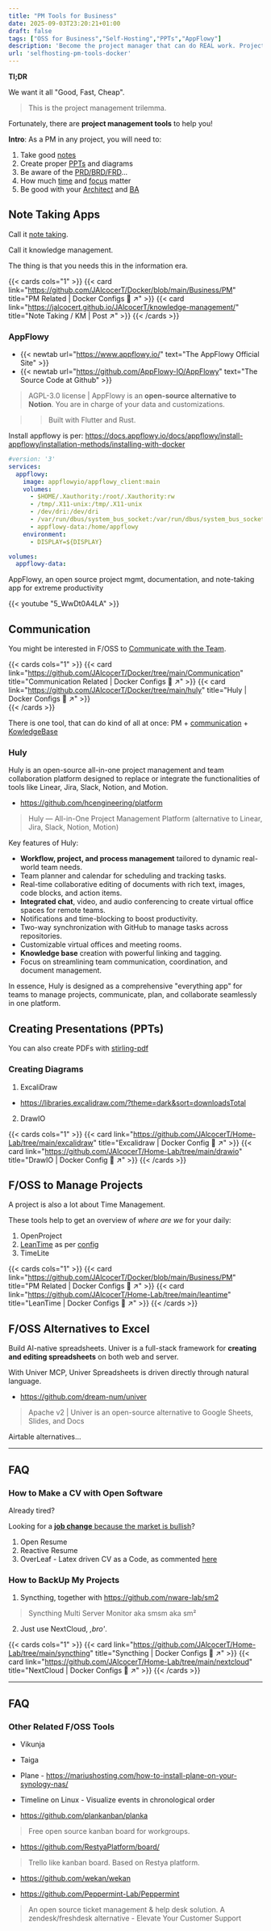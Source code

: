 ```yaml
---
title: "PM Tools for Business"
date: 2025-09-03T23:20:21+01:00
draft: false
tags: ["OSS for Business","Self-Hosting","PPTs","AppFlowy"]
description: 'Become the project manager that can do REAL work. Project Management 101'   
url: 'selfhosting-pm-tools-docker'    
---
```



**Tl;DR**

We want it all "Good, Fast, Cheap". 

> This is the project management trilemma.

Fortunately, there are **project management tools** to help you!

**Intro**: As a PM in any project, you will need to:

1. Take good [notes](#note-taking-apps)
2. Create proper [PPTs](#creating-presentations-ppts) and diagrams
3. Be aware of the [PRD/BRD/FRD](https://jalcocert.github.io/JAlcocerT/brd-vs-frd-for-data-analytics/)...
4. How much [time](https://jalcocert.github.io/JAlcocerT/time-management-data-analytics/) and [focus](https://jalcocert.github.io/JAlcocerT/tools-to-improve-focus/) matter
5. Be good with your [Architect](https://jalcocert.github.io/JAlcocerT/data-analytics-architecture/) and [BA](https://jalcocert.github.io/JAlcocerT/business-analytics-skills/)


## Note Taking Apps

Call it [note taking](https://jalcocert.github.io/JAlcocerT/knowledge-management/).

Call it knowledge management.

The thing is that you needs this in the information era.

{{< cards cols="1" >}}
  {{< card link="https://github.com/JAlcocerT/Docker/blob/main/Business/PM" title="PM Related | Docker Configs 🐋 ↗" >}}
  {{< card link="https://jalcocert.github.io/JAlcocerT/knowledge-management/" title="Note Taking / KM | Post ↗" >}}
{{< /cards >}}


### AppFlowy

<!-- https://itsfoss.com/appflowy/ -->

* {{< newtab url="https://www.appflowy.io/" text="The AppFlowy Official Site" >}}
* {{< newtab url="https://github.com/AppFlowy-IO/AppFlowy" text="The Source Code at Github" >}}

> AGPL-3.0 license | AppFlowy is an **open-source alternative to Notion**. You are in charge of your data and customizations.

> > Built with Flutter and Rust.

Install appflowy is per: <https://docs.appflowy.io/docs/appflowy/install-appflowy/installation-methods/installing-with-docker>

```yml
#version: '3'
services:
  appflowy:
    image: appflowyio/appflowy_client:main
    volumes:
      - $HOME/.Xauthority:/root/.Xauthority:rw
      - /tmp/.X11-unix:/tmp/.X11-unix
      - /dev/dri:/dev/dri
      - /var/run/dbus/system_bus_socket:/var/run/dbus/system_bus_socket
      - appflowy-data:/home/appflowy
    environment:
      - DISPLAY=${DISPLAY}

volumes:
  appflowy-data:
```

AppFlowy, an open source project mgmt, documentation, and note-taking app for extreme productivity

{{< youtube "5_WwDt0A4LA" >}}


<!-- <https://www.youtube.com/watch?v=5_WwDt0A4LA> -->

## Communication

You might be interested in F/OSS to [Communicate with the Team](https://jalcocert.github.io/JAlcocerT/communication-management).

{{< cards cols="1" >}}
  {{< card link="https://github.com/JAlcocerT/Docker/tree/main/Communication" title="Communication Related | Docker Configs 🐋 ↗" >}}
  {{< card link="https://github.com/JAlcocerT/Docker/tree/main/huly" title="Huly | Docker Configs 🐋 ↗" >}}  
{{< /cards >}}

There is one tool, that can do kind of all at once: PM + [communication](https://jalcocert.github.io/JAlcocerT/communication-management) + [KowledgeBase](https://jalcocert.github.io/JAlcocerT/knowledge-management/)

### Huly

Huly is an open-source all-in-one project management and team collaboration platform designed to replace or integrate the functionalities of tools like Linear, Jira, Slack, Notion, and Motion.

* https://github.com/hcengineering/platform

>  Huly — All-in-One Project Management Platform (alternative to Linear, Jira, Slack, Notion, Motion) 


Key features of Huly:

- **Workflow, project, and process management** tailored to dynamic real-world team needs.
- Team planner and calendar for scheduling and tracking tasks.
- Real-time collaborative editing of documents with rich text, images, code blocks, and action items.
- **Integrated chat**, video, and audio conferencing to create virtual office spaces for remote teams.
- Notifications and time-blocking to boost productivity.
- Two-way synchronization with GitHub to manage tasks across repositories.
- Customizable virtual offices and meeting rooms.
- **Knowledge base** creation with powerful linking and tagging.
- Focus on streamlining team communication, coordination, and document management.

In essence, Huly is designed as a comprehensive "everything app" for teams to manage projects, communicate, plan, and collaborate seamlessly in one platform.

## Creating Presentations (PPTs)

You can also create PDFs with [stirling-pdf](https://fossengineer.com/selfhosting-stirling-pdf)

### Creating Diagrams

1. ExcaliDraw

* https://libraries.excalidraw.com/?theme=dark&sort=downloadsTotal

2. DrawIO

{{< cards cols="1" >}}
  {{< card link="https://github.com/JAlcocerT/Home-Lab/tree/main/excalidraw" title="Excalidraw | Docker Config 🐋 ↗" >}}
  {{< card link="https://github.com/JAlcocerT/Home-Lab/tree/main/drawio" title="DrawIO | Docker Config 🐋 ↗" >}}
{{< /cards >}}


## F/OSS to Manage Projects

A project is also a lot about Time Management.

These tools help to get an overview of *where are we* for your daily: 

1. OpenProject
2. [LeanTime](https://fossengineer.com/selfhosting-Leantime-docker/) as per [config](https://github.com/JAlcocerT/Docker/blob/main/Business/PM/leantime_docker-compose.yaml)
3. TimeLite


{{< cards cols="1" >}}
  {{< card link="https://github.com/JAlcocerT/Docker/blob/main/Business/PM" title="PM Related | Docker Configs 🐋 ↗" >}}
  {{< card link="https://github.com/JAlcocerT/Home-Lab/tree/main/leantime" title="LeanTime | Docker Configs 🐋 ↗" >}}
{{< /cards >}}

## F/OSS Alternatives to Excel

Build AI-native spreadsheets. Univer is a full-stack framework for **creating and editing spreadsheets** on both web and server.

With Univer MCP, Univer Spreadsheets is driven directly through natural language. 

* https://github.com/dream-num/univer

> Apache v2 | Univer is an open-source alternative to Google Sheets, Slides, and Docs

Airtable alternatives...


---

## FAQ


### How to Make a CV with Open Software

Already tired?

Looking for a [**job change** because the market is bullish](https://jalcocert.github.io/JAlcocerT/playwright-101/)?

1. Open Resume
2. Reactive Resume
3. OverLeaf - Latex driven CV as a Code, as commented [here](https://jalcocert.github.io/JAlcocerT/when-to-apply-for-a-job/)

### How to BackUp My Projects

1. Syncthing, together with https://github.com/nware-lab/sm2

> Syncthing Multi Server Monitor aka smsm aka sm²

2. Just use NextCloud, *,bro'*.

{{< cards cols="1" >}}
  {{< card link="https://github.com/JAlcocerT/Home-Lab/tree/main/syncthing" title="Syncthing | Docker Configs 🐋 ↗" >}}
  {{< card link="https://github.com/JAlcocerT/Home-Lab/tree/main/nextcloud" title="NextCloud | Docker Configs 🐋 ↗" >}}
{{< /cards >}}


---

## FAQ

### Other Related F/OSS Tools

* Vikunja
* Taiga
* Plane - https://mariushosting.com/how-to-install-plane-on-your-synology-nas/

* Timeline on Linux - Visualize events in chronological order

* https://github.com/plankanban/planka

> Free open source kanban board for workgroups.

* https://github.com/RestyaPlatform/board/

>  Trello like kanban board. Based on Restya platform. 

* https://github.com/wekan/wekan

* https://github.com/Peppermint-Lab/Peppermint

>  An open source ticket management & help desk solution. A zendesk/freshdesk alternative - Elevate Your Customer Support